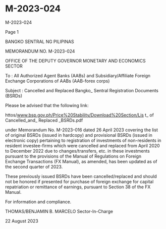 # M-2023-024

M-2023-024

Page 1

BANGKO SENTRAL NG PILIPINAS

MEMORANDUM NO. M-2023-024

OFFICE OF THE DEPUTY GOVERNOR MONETARY AND ECONOMICS SECTOR

To : All Authorized Agent Banks (AABs) and Subsidiary/Affiliate Foreign Exchange Corporations of AABs (AAB-forex corps)

Subject : Cancelled and Replaced Bangko_ Sentral Registration Documents (BSRDs)

Please be advised that the following link:

httos/www.bsp.gov.ph/Price%20Stability/Download%20Section/Lis t_ of Cancelled_and_ Replaced _BSRDs.pdf

under Memorandum No. M-2023-016 dated 26 April 2023 covering the list of original BSRDs (issued in hardcopy) and provisional BSRDs (issued in electronic copy) pertaining to registration of investments of non-residents in resident investee-firms which were cancelled and replaced from April 2020 to December 2022 due to changes/transfers, etc. in these investments pursuant to the provisions of the Manual of Regulations on Foreign Exchange Transactions (FX Manual), as amended, has been updated as of the second quarter of 2023.

These previously issued BSRDs have been cancelled/replaced and should not be honored if presented for purchase of foreign exchange for capital repatriation or remittance of earnings, pursuant to Section 38 of the FX Manual.

For information and compliance.



THOMAS/BENJAMIN B. MARCELO Sector-In-Charge

22 August 2023